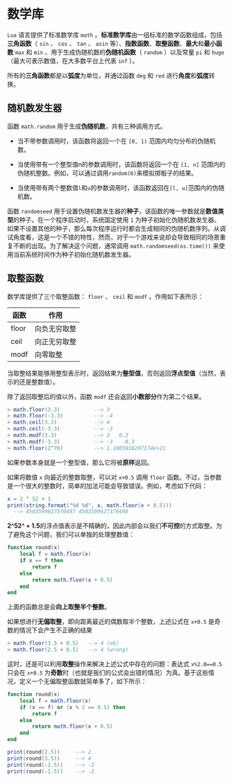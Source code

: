 # 数学库

`Lua` 语言提供了标准数学库 `math` 。**标准数学库**由一组标准的数学函数组成，包括**三角函数**（ `sin` 、 `cos` 、 `tan` 、 `asin` 等）、**指数函数**、**取整函数**、**最大**和**最小函数** `max` 和 `min` 、用于生成伪随机数的**伪随机函数**（ `random` ）以及常量 `pi` 和 `huge` （最大可表示数值，在大多数平台上代表 `inf` ）。

所有的**三角函数**都是以**弧度**为单位，并通过函数 `deg` 和 `red` 进行**角度**和**弧度**转换。

## 随机数发生器

函数 `math.random` 用于生成**伪随机数**，共有三种调用方式。

* 当不带参数调用时，该函数将返回一个在 `[0, 1)` 范围内均匀分布的伪随机数。

* 当使用带有一个整型值n的参数调用时，该函数将返回一个在 `[1, n]` 范围内的伪随机整数。例如，可以通过调用`random(6)`来模拟掷骰子的结果。

* 当使用带有两个整数值`l`和`u`的参数调用时，该函数返回在`[l, u]`范围内的伪随机数。

函数 `randomseed` 用于设置伪随机数发生器的**种子**，该函数的唯一参数就是**数值类型**的种子。在一个程序启动时，系统国定使用 `1` 为种子初始化伪随机数发生器。如果不设置其他的种子，那么每次程序运行时都会生成相同的伪随机数序列。从调试角度看，这是一个不错的特性，然而，对于一个游戏来说却会导致相同的场景重复不断的出现。为了解决这个问题，通常调用 `math.randomseed(os.time())` 来使用当前系统时间作为种子初始化随机数发生器。

## 取整函数

数学库提供了三个取整函数： `floor` 、 `ceil` 和 `modf` 。作用如下表所示：

|函数|作用|
|-----|-----|
|floor|向负无穷取整|
|ceil|向正无穷取整|
|modf|向零取整|

当取整结果能够用整型表示时，返回结果为**整型值**，否则返回**浮点型值**（当然，表示的还是整数值）。

除了返回取整后的值以外，函数 `modf` 还会返回**小数部分**作为第二个结果。

```lua
> math.floor(3.3)           --> 3
> math.floor(-3.3)          --> -4
> math.ceil(3.3)            --> 4
> math.ceil(-3.3)           --> -3  
> math.modf(3.3)            --> 3   0.3
> math.modf(-3.3)           --> -3   -0.3
> math.floor(2^70)          --> 1.1805916207174e+21
```

如果参数本身就是一个整型值，那么它将被**原样**返回。

如果将数值 `x` 向最近的整数取整，可以对 `x+0.5` 调用 `floor` 函数。不过，当参数是一个很大的整数时，简单的加法可能会导致错误。例如，考虑如下代码：

```lua
x = 2 ^ 52 + 1
print(string.format("%d %d", x, math.floor(x + 0.5)))
  --> 4503599627370497 4503599627370498
```

**2^52^ + 1.5**的浮点值表示是不精确的，因此内部会以我们**不可控**的方式取整。为了避免这个问题，我们可以单独的处理整数值：

```lua
function round(x)
    local f = math.floor(x)
    if x == f then
        return f
    else
        return math.floor(x + 0.5)
    end
end
```

上面的函数总是会**向上取整半个整数**。

如果想进行**无偏取整**，即向距离最近的偶数取半个整数，上述公式在 `x+0.5` 是奇数的情况下会产生不正确的结果

```lua
> math.floor(3.5 + 0.5)   --> 4 (ok)
> math.floor(2.5 + 0.5)   --> 4 (wrong)
```

这时，还是可以利用**取整**操作来解决上述公式中存在的问题：表达式 `x%2.0==0.5` 只会在 `x+0.5` 为**奇数**时（也就是我们的公式会出错的情况）为真。基于这些情况，定义一个无偏取整函数就简单多了，如下所示：

```lua
function round(x)
    local f = math.floor(x)
    if (x == f) or (x % 2 == 0.5) then
        return f
    else
        return math.floor(x + 0.5)
    end
end

print(round(2.5))     --> 2
print(round(3.5))     --> 4
print(round(-2.5))    --> -2  
print(round(-1.5))    --> -2
```
